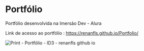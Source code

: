# Portfólio

Portfólio desenvolvida na Imersão Dev - Alura

Link de acesso ao portfólio : https://renanfls.github.io/Portfolio/

![Print - Portfólio - ID3 - renanfls github io](https://user-images.githubusercontent.com/78867248/160871407-25931be5-08cf-4282-bff7-788a5c8623a9.png)
